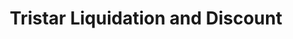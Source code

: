 ---
title: "Tristar Liquidation and Discount"
url: /woodstock/tristar-liquidation-and-discount/
shop: shop
---